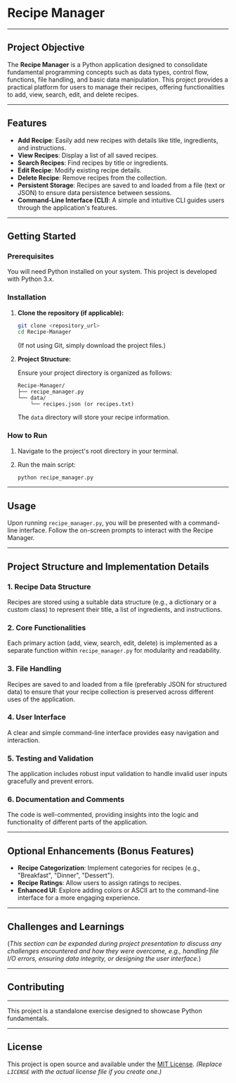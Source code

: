 # Recipe Manager

---

## Project Objective

The **Recipe Manager** is a Python application designed to consolidate fundamental programming concepts such as data types, control flow, functions, file handling, and basic data manipulation. This project provides a practical platform for users to manage their recipes, offering functionalities to add, view, search, edit, and delete recipes.

---

## Features

* **Add Recipe**: Easily add new recipes with details like title, ingredients, and instructions.
* **View Recipes**: Display a list of all saved recipes.
* **Search Recipes**: Find recipes by title or ingredients.
* **Edit Recipe**: Modify existing recipe details.
* **Delete Recipe**: Remove recipes from the collection.
* **Persistent Storage**: Recipes are saved to and loaded from a file (text or JSON) to ensure data persistence between sessions.
* **Command-Line Interface (CLI)**: A simple and intuitive CLI guides users through the application's features.

---

## Getting Started

### Prerequisites

You will need Python installed on your system. This project is developed with Python 3.x.

### Installation

1. **Clone the repository (if applicable):**

    ```bash
    git clone <repository_url>
    cd Recipe-Manager
    ```

    (If not using Git, simply download the project files.)

2. **Project Structure:**

    Ensure your project directory is organized as follows:

    ```text
    Recipe-Manager/
    ├── recipe_manager.py
    └── data/
        └── recipes.json (or recipes.txt)
    ```

    The `data` directory will store your recipe information.

### How to Run

1. Navigate to the project's root directory in your terminal.
2. Run the main script:

    ```bash
    python recipe_manager.py
    ```

---

## Usage

Upon running `recipe_manager.py`, you will be presented with a command-line interface. Follow the on-screen prompts to interact with the Recipe Manager.

---

## Project Structure and Implementation Details

### 1. Recipe Data Structure

Recipes are stored using a suitable data structure (e.g., a dictionary or a custom class) to represent their title, a list of ingredients, and instructions.

### 2. Core Functionalities

Each primary action (add, view, search, edit, delete) is implemented as a separate function within `recipe_manager.py` for modularity and readability.

### 3. File Handling

Recipes are saved to and loaded from a file (preferably JSON for structured data) to ensure that your recipe collection is preserved across different uses of the application.

### 4. User Interface

A clear and simple command-line interface provides easy navigation and interaction.

### 5. Testing and Validation

The application includes robust input validation to handle invalid user inputs gracefully and prevent errors.

### 6. Documentation and Comments

The code is well-commented, providing insights into the logic and functionality of different parts of the application.

---

## Optional Enhancements (Bonus Features)

* **Recipe Categorization**: Implement categories for recipes (e.g., "Breakfast", "Dinner", "Dessert").
* **Recipe Ratings**: Allow users to assign ratings to recipes.
* **Enhanced UI**: Explore adding colors or ASCII art to the command-line interface for a more engaging experience.

---

## Challenges and Learnings

(*This section can be expanded during project presentation to discuss any challenges encountered and how they were overcome, e.g., handling file I/O errors, ensuring data integrity, or designing the user interface.*)

---

## Contributing

---

This project is a standalone exercise designed to showcase Python fundamentals.

---

## License

This project is open source and available under the [MIT License](LICENSE). *(Replace `LICENSE` with the actual license file if you create one.)*
